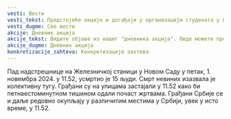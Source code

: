 ```yaml
---
vesti: Вести
vesti_tekst: Предстојеће акције и догађаји у организацији студената у блокади високошколских установа у Београду. Видите најаве акција које нас очекују у наредном периоду, информишите се детаљније о плану активности, погледајте мапу или пратите како се догађај развија уживо.
vesti_dugme: Све вести
akcije: Дневник акција
akcije_tekst: Видите објаве из нашег "дневника акција". Овде можете прочитати детаљније приче које су наше колеге написале у току или након акција које су се већ десиле.
akcije_dugme: Дневник акција
konkretizacije_zahteva: Конкретизације захтева
---
```

Пад надстрешнице на Железничкој станици у Новом Саду у петак, 1. новембра 2024. у 11.52, усмртио је 15 људи. Смрт невиних изазвала је колективну тугу. Грађани су на улицама застајали у 11.52 како би петнаестоминутном тишином одали почаст жртвама. Грађани Србије се и даље редовно окупљају у различитим местима у Србији, увек у исто време, у 11.52.
